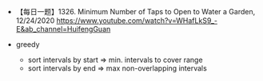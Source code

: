 - 【每日一题】1326. Minimum Number of Taps to Open to Water a Garden, 12/24/2020 https://www.youtube.com/watch?v=WHafLkS9_-E&ab_channel=HuifengGuan

- greedy 
    - sort intervals by start => min. intervals to cover range 
    - sort intervals by end => max non-overlapping intervals 